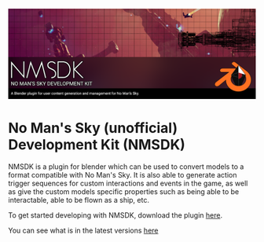 ![NMSDK](images/nmsdk_splash.png)

# No Man's Sky (unofficial) Development Kit (NMSDK)

NMSDK is a plugin for blender which can be used to convert models to a format
compatible with No Man's Sky.
It is also able to generate action trigger sequences for custom interactions
and events in the game, as well as give the custom models specific properties
such as being able to be interactable, able to be flown as a ship, etc.

To get started developing with NMSDK, download the plugin [here](https://github.com/monkeyman192/NMSDK/releases).

You can see what is in the latest versions [here](./change_log.md)
